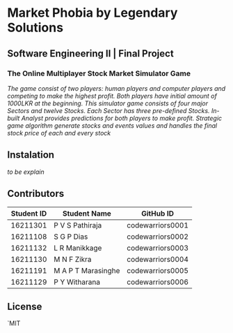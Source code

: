 # Market Phobia by Legendary Solutions
## Software Engineering II | Final Project

### The Online Multiplayer Stock Market Simulator Game

*The game consist of two players: human players and computer players and competing to make the highest profit. Both players have initial amount of 1000LKR at the beginning. This simulator game consists of four major Sectors and twelve Stocks. Each Sector has three pre-defined Stocks. In-built Analyst provides predictions for both players to make profit. Strategic game algorithm generate stocks and events values and handles the final stock price of each and every stock*

## Instalation
*to be explain*

## Contributors

| Student ID | Student Name | GitHub ID |
| ---------- | ------------ | --------- | 
| 16211301| P V S Pathiraja | codewarriors0001 |
| 16211108 | S G P Dias | codewarriors0002 |
| 16211132 | L R Manikkage | codewarriors0003|
| 16211130| M N F Zikra | codewarriors0004 |
| 16211191 | M A P T Marasinghe | codewarriors0005 |
| 16211129 | P Y Witharana | codewarriors0006|

## License
`MIT
